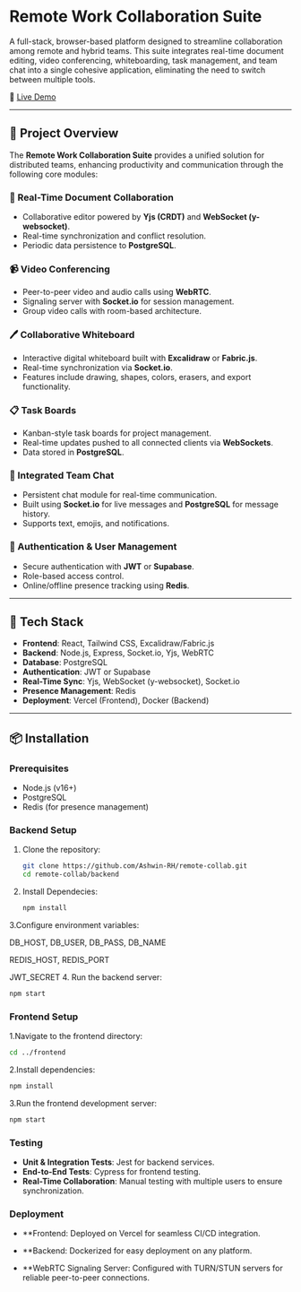 # Remote Work Collaboration Suite

A full-stack, browser-based platform designed to streamline collaboration among remote and hybrid teams. This suite integrates real-time document editing, video conferencing, whiteboarding, task management, and team chat into a single cohesive application, eliminating the need to switch between multiple tools.

🔗 [Live Demo](https://remote-collab-gules.vercel.app) 

---

## 🚀 Project Overview

The **Remote Work Collaboration Suite** provides a unified solution for distributed teams, enhancing productivity and communication through the following core modules:

### 📝 Real-Time Document Collaboration
- Collaborative editor powered by **Yjs (CRDT)** and **WebSocket (y-websocket)**.  
- Real-time synchronization and conflict resolution.  
- Periodic data persistence to **PostgreSQL**.

### 📹 Video Conferencing
- Peer-to-peer video and audio calls using **WebRTC**.  
- Signaling server with **Socket.io** for session management.  
- Group video calls with room-based architecture.

### 🖊 Collaborative Whiteboard
- Interactive digital whiteboard built with **Excalidraw** or **Fabric.js**.  
- Real-time synchronization via **Socket.io**.  
- Features include drawing, shapes, colors, erasers, and export functionality.

### 📋 Task Boards
- Kanban-style task boards for project management.  
- Real-time updates pushed to all connected clients via **WebSockets**.  
- Data stored in **PostgreSQL**.

### 💬 Integrated Team Chat
- Persistent chat module for real-time communication.  
- Built using **Socket.io** for live messages and **PostgreSQL** for message history.  
- Supports text, emojis, and notifications.

### 🔐 Authentication & User Management
- Secure authentication with **JWT** or **Supabase**.  
- Role-based access control.  
- Online/offline presence tracking using **Redis**.

---

## 🧰 Tech Stack

- **Frontend**: React, Tailwind CSS, Excalidraw/Fabric.js  
- **Backend**: Node.js, Express, Socket.io, Yjs, WebRTC  
- **Database**: PostgreSQL  
- **Authentication**: JWT or Supabase  
- **Real-Time Sync**: Yjs, WebSocket (y-websocket), Socket.io  
- **Presence Management**: Redis  
- **Deployment**: Vercel (Frontend), Docker (Backend)  

---

## 📦 Installation

### Prerequisites
- Node.js (v16+)  
- PostgreSQL  
- Redis (for presence management)

### Backend Setup
1. Clone the repository:
   ```bash
   git clone https://github.com/Ashwin-RH/remote-collab.git
   cd remote-collab/backend


2. Install Dependecies:
   ```bash
   npm install
3.Configure environment variables:

DB_HOST, DB_USER, DB_PASS, DB_NAME

REDIS_HOST, REDIS_PORT

JWT_SECRET
4. Run the backend server:
   ```bash
   npm start
```

### Frontend Setup

1.Navigate to the frontend directory:
   ```bash
   cd ../frontend
   ```
2.Install dependencies:
   ```bash
   npm install
   ```

3.Run the frontend development server:
   ```bash
npm start
```

### Testing

- **Unit & Integration Tests**: Jest for backend services.
- **End-to-End Tests**: Cypress for frontend testing.
- **Real-Time Collaboration**: Manual testing with multiple users to ensure synchronization.


### Deployment

- **Frontend: Deployed on Vercel for seamless CI/CD integration.

- **Backend: Dockerized for easy deployment on any platform.

- **WebRTC Signaling Server: Configured with TURN/STUN servers for reliable peer-to-peer connections.

